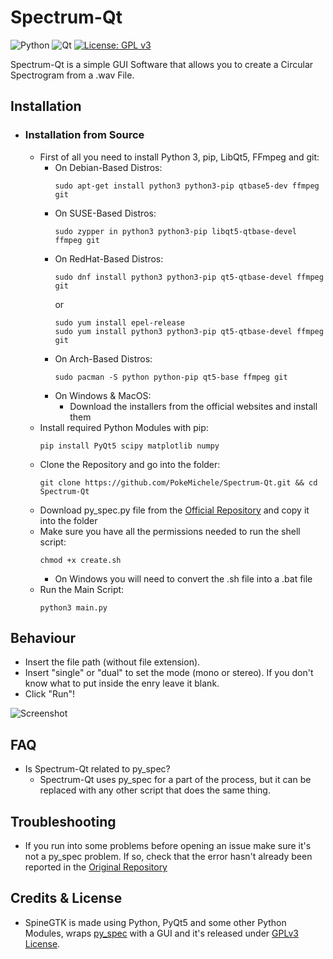 # Spectrum-Qt
![Python](https://img.shields.io/badge/python-3670A0?style=for-the-badge&logo=python&logoColor=ffdd54) ![Qt](https://img.shields.io/badge/Qt-%23217346.svg?style=for-the-badge&logo=Qt&logoColor=white) [![License: GPL v3](https://img.shields.io/badge/License-GPLv3-blue.svg)](https://www.gnu.org/licenses/gpl-3.0)

Spectrum-Qt is a simple GUI Software that allows you to create a Circular Spectrogram from a .wav File.

## Installation
- ### Installation from Source
    - First of all you need to install Python 3, pip, LibQt5, FFmpeg and git:
        - On Debian-Based Distros:
            ```
            sudo apt-get install python3 python3-pip qtbase5-dev ffmpeg git
            ```
        - On SUSE-Based Distros:
            ```
            sudo zypper in python3 python3-pip libqt5-qtbase-devel ffmpeg git
            ```
        - On RedHat-Based Distros:
            ```
            sudo dnf install python3 python3-pip qt5-qtbase-devel ffmpeg git
            ```
             or
            ```
            sudo yum install epel-release
            sudo yum install python3 python3-pip qt5-qtbase-devel ffmpeg git
            ```
        - On Arch-Based Distros:
            ```
            sudo pacman -S python python-pip qt5-base ffmpeg git
            ```
        - On Windows & MacOS:
            - Download the installers from the official websites and install them
     - Install required Python Modules with pip:
        ```
        pip install PyQt5 scipy matplotlib numpy
        ```
     - Clone the Repository and go into the folder:
        ```
        git clone https://github.com/PokeMichele/Spectrum-Qt.git && cd Spectrum-Qt
        ```
     - Download py_spec.py file from the [Official Repository](https://github.com/rctcwyvrn/py_spec) and copy it into the folder
     - Make sure you have all the permissions needed to run the shell script:
        ```
        chmod +x create.sh
        ```
        - On Windows you will need to convert the .sh file into a .bat file
     - Run the Main Script:
        ```
        python3 main.py
        ```
## Behaviour
- Insert the file path (without file extension).
- Insert "single" or "dual" to set the mode (mono or stereo). If you don't know what to put inside the enry leave it blank.
- Click "Run"!

![Screenshot](screen01.png)

## FAQ
- Is Spectrum-Qt related to py_spec?
    - Spectrum-Qt uses py_spec for a part of the process, but it can be replaced with any other script that does the same thing.
## Troubleshooting
- If you run into some problems before opening an issue make sure it's not a py_spec problem. If so, check that the error hasn't already been reported in the [Original Repository](https://github.com/rctcwyvrn/py_spec)
## Credits & License
 - SpineGTK is made using Python, PyQt5 and some other Python Modules, wraps [py_spec](https://github.com/rctcwyvrn/py_spec) with a GUI and it's released under [GPLv3 License](https://www.gnu.org/licenses/gpl-3.0).
